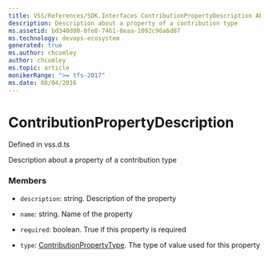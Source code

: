 ```yaml
---
title: VSS/References/SDK.Interfaces ContributionPropertyDescription API | Extensions for Azure DevOps Services
description: Description about a property of a contribution type
ms.assetid: bd340d00-0fe8-7461-8eaa-1092c96a6d07
ms.technology: devops-ecosystem
generated: true
ms.author: chcomley
author: chcomley
ms.topic: article
monikerRange: ">= tfs-2017"
ms.date: 08/04/2016
---
```


# ContributionPropertyDescription

Defined in vss.d.ts

Description about a property of a contribution type

### Members

- `description`: string. Description of the property

- `name`: string. Name of the property

- `required`: boolean. True if this property is required

- `type`: [ContributionPropertyType](../../../VSS/References/SDK_Interfaces/ContributionPropertyType.md). The type of value used for this property

